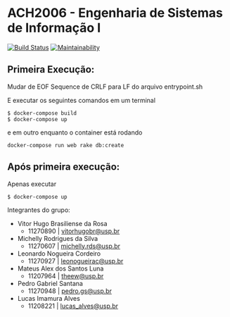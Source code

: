 # ACH2006 - Engenharia de Sistemas de Informação I

[![Build Status](https://app.travis-ci.com/leonogc/EP-ESI.svg?branch=main)](https://app.travis-ci.com/leonogc/EP-ESI)
[![Maintainability](https://api.codeclimate.com/v1/badges/9eac319feb492213e279/maintainability)](https://codeclimate.com/github/leonogc/EP-ESI/maintainability)

## Primeira Execução:
Mudar de EOF Sequence de CRLF para LF do arquivo entrypoint.sh

E executar os seguintes comandos em um terminal
```
$ docker-compose build
$ docker-compose up
```
e em outro enquanto o container está rodando
```
docker-compose run web rake db:create
```

## Após primeira execução: 
Apenas executar 
```
$ docker-compose up
```

Integrantes do grupo:
* Vitor Hugo Brasiliense da Rosa
   * 11270890 | vitorhugobr@usp.br
* Michelly Rodrigues da Silva
   * 11270607 | michelly.rds@usp.br
* Leonardo Nogueira Cordeiro
   * 11270927 | leonogueirac@usp.br 
* Mateus Alex dos Santos Luna
   * 11207964 | theew@usp.br
* Pedro Gabriel Santana 
   * 11270948 | pedro.gs@usp.br
* Lucas Imamura Alves
   * 11208221 | lucas_alves@usp.br
